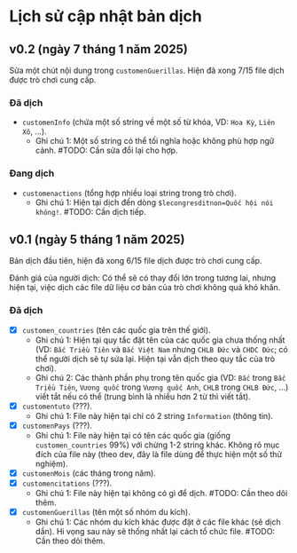 # Lịch sử cập nhật bản dịch

## v0.2 (ngày 7 tháng 1 năm 2025)

Sửa một chút nội dung trong `customenGuerillas`. Hiện đã xong 7/15 file dịch được trò chơi cung cấp.

### Đã dịch

- `customenInfo` (chứa một số string về một số từ khóa, VD: `Hoa Kỳ`, `Liên Xô`, ...).
    - Ghi chú 1: Một số string có thể tối nghĩa hoặc không phù hợp ngữ cảnh. #TODO: Cần sửa đổi lại cho hợp.

### Đang dịch

- `customenactions` (tổng hợp nhiều loại string trong trò chơi). 
    - Ghi chú 1: Hiện tại dịch đến dòng `$lecongresditnon=Quốc hội nói không!`. #TODO: Cần dịch tiếp.

## v0.1 (ngày 5 tháng 1 năm 2025)

Bản dịch đầu tiên, hiện đã xong 6/15 file dịch được trò chơi cung cấp.

Đánh giá của người dịch: Có thể sẽ có thay đổi lớn trong tương lai, nhưng hiện tại, việc dịch các file dữ liệu cơ bản của trò chơi không quá khó khăn.

### Đã dịch

- [x] `customen_countries` (tên các quốc gia trên thế giới).
    - Ghi chú 1: Hiện tại quy tắc đặt tên của các quốc gia chưa thống nhất (VD: `Bắc Triều Tiên` và `Bắc Việt Nam` nhưng `CHLB Đức` và `CHDC Đức`; có thể người dịch sẽ tự sửa lại. Hiện tại vẫn dịch theo quy tắc của trò chơi).
    - Ghi chú 2: Các thành phần phụ trong tên quốc gia (VD: `Bắc` trong `Bắc Triều Tiên`, `Vương quốc` trong `Vương quốc Anh`, `CHLB` trong `CHLB Đức`, ...) viết tắt nếu có thể (trung bình là nhiều hơn 2 từ thì viết tắt).
- [x] `customentuto` (???).
    - Ghi chú 1: File này hiện tại chỉ có 2 string `Information` (thông tin).
- [x] `customenPays` (???).
    - Ghi chú 1: File này hiện tại có tên các quốc gia (giống `customen_countries` 99%) với chừng 1-2 string khác. Không rõ mục đích của file này (theo dev, đây là file dùng để thực hiện một số thử nghiệm).
- [x] `customenMois` (các tháng trong năm).
- [x] `customencitations` (???).
    - Ghi chú 1: File này hiện tại không có gì để dịch. #TODO: Cần theo dõi thêm.
- [x] `customenGuerillas` (tên một số nhóm du kích).
    - Ghi chú 1: Các nhóm du kích khác được đặt ở các file khác (sẽ dịch dần). Hi vọng sau này sẽ thống nhất lại cách tổ chức file. #TODO: Cần theo dõi thêm.